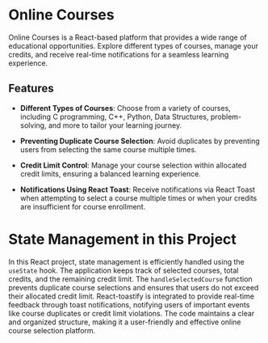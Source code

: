# Online Courses

Online Courses is a React-based platform that provides a wide range of educational opportunities. Explore different types of courses, manage your credits, and receive real-time notifications for a seamless learning experience.

## Features

- **Different Types of Courses**: Choose from a variety of courses, including C programming, C++, Python, Data Structures, problem-solving, and more to tailor your learning journey.

- **Preventing Duplicate Course Selection**: Avoid duplicates by preventing users from selecting the same course multiple times.

- **Credit Limit Control**: Manage your course selection within allocated credit limits, ensuring a balanced learning experience.

- **Notifications Using React Toast**: Receive notifications via React Toast when attempting to select a course multiple times or when your credits are insufficient for course enrollment.

# State Management in this Project

In this React project, state management is efficiently handled using the `useState` hook. The application keeps track of selected courses, total credits, and the remaining credit limit. The `handleSelectedCourse` function prevents duplicate course selections and ensures that users do not exceed their allocated credit limit. React-toastify is integrated to provide real-time feedback through toast notifications, notifying users of important events like course duplicates or credit limit violations. The code maintains a clear and organized structure, making it a user-friendly and effective online course selection platform.
